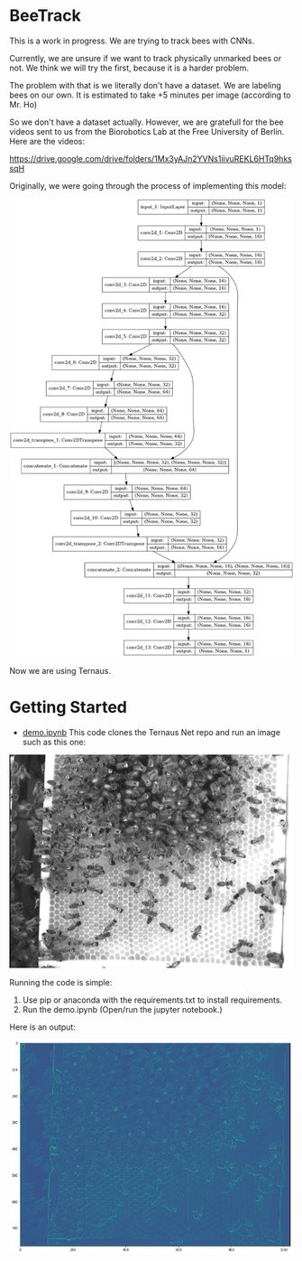 # BeeTrack
This is a work in progress. We are trying to track bees with CNNs.

Currently, we are unsure if we want to track physically unmarked bees or not. We think we will try the first, because it is a harder problem.

The problem with that is we literally don't have a dataset. We are labeling bees on our own. It is estimated to take +5 minutes per image (according to Mr. Ho)

So we don't have a dataset actually. However, we are gratefull for the bee videos sent to us from the Biorobotics Lab at the Free University of Berlin. Here are the videos:

https://drive.google.com/drive/folders/1Mx3yAJn2YVNs1iivuREKL6HTq9hkssqH

Originally, we were going through the process of implementing this model:

![alt image](model_plot.png)


Now we are using Ternaus.

# Getting Started
* [demo.ipynb](demo.ipynb) This code clones the Ternaus Net repo and run an image such as this one:

![alt image](the_smaller_image.png)

Running the code is simple:
1) Use pip or anaconda with the requirements.txt to install requirements.
2) Run the demo.ipynb
(Open/run the jupyter notebook.)

Here is an output:

![alt image](output.png)

